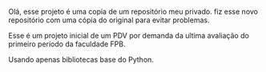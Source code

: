 Olá, esse projeto é uma copia de um repositório meu privado. fiz esse novo repositório com uma cópia do original para evitar problemas.

Esse é um projeto inicial de um PDV por demanda da ultima avaliação do primeiro período da faculdade FPB.

Usando apenas bibliotecas base do Python.
